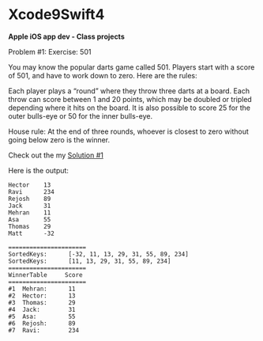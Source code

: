 # Xcode9Swift4
<b>Apple iOS app dev - Class projects </b>

Problem #1:
Exercise: 501

You may know the popular darts game called 501. Players start with a score of 501, and have to work down to zero. Here are the rules:

Each player plays a “round” where they throw three darts at a board.
Each throw can score between 1 and 20 points, which may be doubled or tripled depending where it hits on the board.
It is also possible to score 25 for the outer bulls-eye or 50 for the inner bulls-eye.

House rule: At the end of three rounds, whoever is closest to zero without going below zero is the winner.

Check out the my [Solution #1](https://github.com/mehrantech/Xcode9Swift4/Solution1.playground)

Here is the output:

```
Hector    13
Ravi      234
Rejosh    89
Jack      31
Mehran    11
Asa       55
Thomas    29
Matt      -32
```

```
======================
SortedKeys:		 [-32, 11, 13, 29, 31, 55, 89, 234]
SortedKeys:		 [11, 13, 29, 31, 55, 89, 234]
======================
WinnerTable		Score
======================
#1	Mehran:		 11
#2	Hector:		 13
#3	Thomas:		 29
#4	Jack:		 31
#5	Asa:		 55
#6	Rejosh:		 89
#7	Ravi:		 234
```

